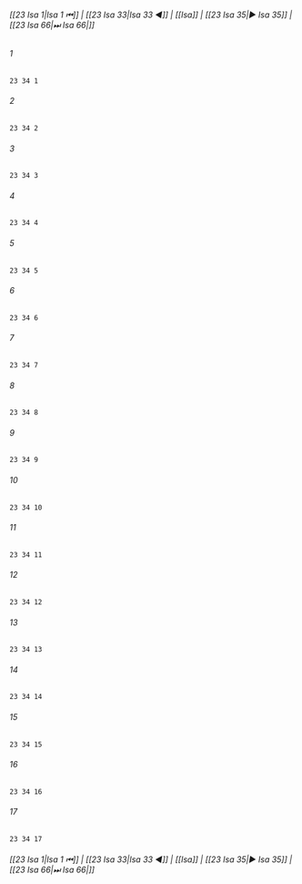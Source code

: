 
###### [[23 Isa 1|Isa 1 ⏮]] | [[23 Isa 33|Isa 33 ◀]] | [[Isa]] | [[23 Isa 35|▶ Isa 35]] | [[23 Isa 66|⏭ Isa 66|]]

###### 1
``` verse
23 34 1 
```
###### 2
``` verse
23 34 2 
```
###### 3
``` verse
23 34 3 
```
###### 4
``` verse
23 34 4 
```
###### 5
``` verse
23 34 5 
```
###### 6
``` verse
23 34 6 
```
###### 7
``` verse
23 34 7 
```
###### 8
``` verse
23 34 8 
```
###### 9
``` verse
23 34 9 
```
###### 10
``` verse
23 34 10 
```
###### 11
``` verse
23 34 11 
```
###### 12
``` verse
23 34 12 
```
###### 13
``` verse
23 34 13 
```
###### 14
``` verse
23 34 14 
```
###### 15
``` verse
23 34 15 
```
###### 16
``` verse
23 34 16 
```
###### 17
``` verse
23 34 17 
```

###### [[23 Isa 1|Isa 1 ⏮]] | [[23 Isa 33|Isa 33 ◀]] | [[Isa]] | [[23 Isa 35|▶ Isa 35]] | [[23 Isa 66|⏭ Isa 66|]]


